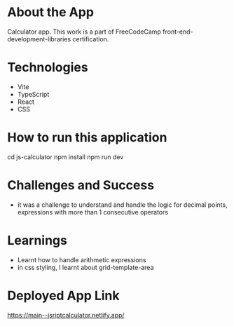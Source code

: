 # About the App

Calculator app. This work is a part of FreeCodeCamp front-end-development-libraries certification.

# Technologies

- Vite
- TypeScript
- React
- CSS

# How to run this application

cd js-calculator
npm install
npm run dev

# Challenges and Success

- it was a challenge to understand and handle the logic for decimal points, expressions with more than 1 consecutive operators

# Learnings

- Learnt how to handle arithmetic expressions
- in css styling, I learnt about grid-template-area

# Deployed App Link
https://main--jsriptcalculator.netlify.app/
